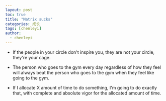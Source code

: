 ```yaml
---
layout: post
toc: true
title: "Matrix sucks"
categories: 成长
tags: [chenleyi]
author:
  - chenleyi
---
```


* If the people in your circle don't inspire you, they are not your circle, they're your cage.

* The person who goes to the gym every day regardless of how they feel will always beat the person who goes to the gym when they feel like going to the gym.

* If I allocate X amount of time to do something, I'm going to do exactly that, with complete and absolute vigor for the allocated amount of time.
